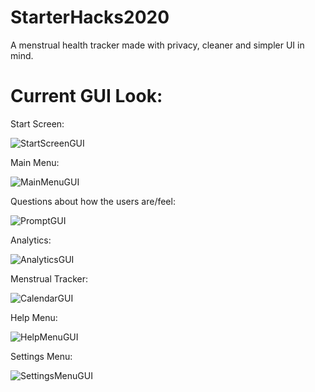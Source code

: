 # StarterHacks2020


A menstrual health tracker made with privacy, cleaner and simpler UI in mind.


# Current GUI Look:
Start Screen:

![StartScreenGUI](https://github.com/humdan123/StarterHacks2020/blob/master/Images/StartScreenGUI.png)

Main Menu:

![MainMenuGUI](https://github.com/humdan123/StarterHacks2020/blob/master/Images/MainMenuGUI.png)

Questions about how the users are/feel:

![PromptGUI](https://github.com/humdan123/StarterHacks2020/blob/master/Images/PromptGUI.png)

Analytics:

![AnalyticsGUI](https://github.com/humdan123/StarterHacks2020/blob/master/Images/AnalyticsGUI.png)

Menstrual Tracker:

![CalendarGUI](https://github.com/humdan123/StarterHacks2020/blob/master/Images/CalendarGUI.png)

Help Menu:

![HelpMenuGUI](https://github.com/humdan123/StarterHacks2020/blob/master/Images/HelpMenuGUI.png)

Settings Menu:

![SettingsMenuGUI](https://github.com/humdan123/StarterHacks2020/blob/master/Images/SettingsMenuGUI.png)
